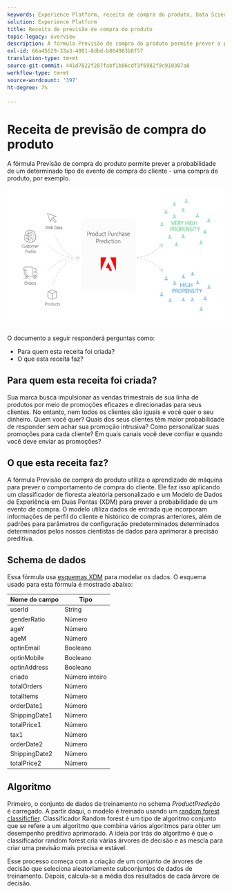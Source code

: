 ```yaml
---
keywords: Experience Platform, receita de compra do produto, Data Science Workspace, tópicos populares, receitas, receita de pré-criação
solution: Experience Platform
title: Receita de previsão de compra do produto
topic-legacy: overview
description: A fórmula Previsão de compra do produto permite prever a probabilidade de um determinado tipo de evento de compra do cliente - uma compra de produto, por exemplo.
exl-id: 66a45629-33a3-4081-8dbd-b864983b8f57
translation-type: tm+mt
source-git-commit: 441d7822f287fabf1b06cdf3f6982f9c910387a8
workflow-type: tm+mt
source-wordcount: '397'
ht-degree: 7%

---
```


# Receita de previsão de compra do produto

A fórmula Previsão de compra do produto permite prever a probabilidade de um determinado tipo de evento de compra do cliente - uma compra de produto, por exemplo.

![](../images/pre-built-recipes/ppp_bigpicture.png)

O documento a seguir responderá perguntas como:
* Para quem esta receita foi criada?
* O que esta receita faz?

## Para quem esta receita foi criada?

Sua marca busca impulsionar as vendas trimestrais de sua linha de produtos por meio de promoções eficazes e direcionadas para seus clientes. No entanto, nem todos os clientes são iguais e você quer o seu dinheiro. Quem você quer? Quais dos seus clientes têm maior probabilidade de responder sem achar sua promoção intrusiva? Como personalizar suas promoções para cada cliente? Em quais canais você deve confiar e quando você deve enviar as promoções?

## O que esta receita faz?

A fórmula Previsão de compra do produto utiliza o aprendizado de máquina para prever o comportamento de compra do cliente. Ele faz isso aplicando um classificador de floresta aleatória personalizado e um Modelo de Dados de Experiência em Duas Pontas (XDM) para prever a probabilidade de um evento de compra. O modelo utiliza dados de entrada que incorporam informações de perfil do cliente e histórico de compras anteriores, além de padrões para parâmetros de configuração predeterminados determinados determinados pelos nossos cientistas de dados para aprimorar a precisão preditiva.

## Schema de dados

Essa fórmula usa [esquemas XDM](../../xdm/home.md) para modelar os dados. O esquema usado para esta fórmula é mostrado abaixo:

| Nome do campo | Tipo |
| --- | --- |
| userId | String |
| genderRatio | Número |
| ageY | Número |
| ageM | Número |
| optinEmail | Booleano |
| optinMobile | Booleano |
| optinAddress | Booleano |
| criado | Número inteiro |
| totalOrders | Número |
| totalItems | Número |
| orderDate1 | Número |
| ShippingDate1 | Número |
| totalPrice1 | Número |
| tax1 | Número |
| orderDate2 | Número |
| ShippingDate2 | Número |
| totalPrice2 | Número |


## Algoritmo

Primeiro, o conjunto de dados de treinamento no schema *ProductPredição* é carregado. A partir daqui, o modelo é treinado usando um [random forest classificfier](https://scikit-learn.org/stable/modules/generated/sklearn.ensemble.RandomForestClassifier.html). Classificador Random forest é um tipo de algoritmo conjunto que se refere a um algoritmo que combina vários algoritmos para obter um desempenho preditivo aprimorado. A ideia por trás do algoritmo é que o classificador random forest cria várias árvores de decisão e as mescla para criar uma previsão mais precisa e estável.

Esse processo começa com a criação de um conjunto de árvores de decisão que seleciona aleatoriamente subconjuntos de dados de treinamento. Depois, calcula-se a média dos resultados de cada árvore de decisão.
